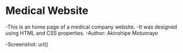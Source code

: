 # Medical Website
-This is an home page of a medical company website.
-It was designed using HTML and CSS properties.
-Author: Akinshipe Motunrayo

-Screenshot: url()
